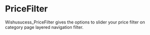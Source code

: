 # PriceFilter
Wishusucess_PriceFilter gives the options to slider your price filter on category page layered navigation filter.
